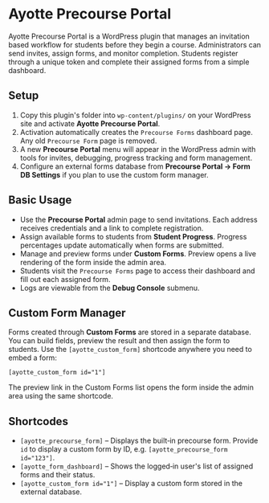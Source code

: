 # Ayotte Precourse Portal

Ayotte Precourse Portal is a WordPress plugin that manages an invitation based workflow for students before they begin a course. Administrators can send invites, assign forms, and monitor completion. Students register through a unique token and complete their assigned forms from a simple dashboard.

## Setup

1. Copy this plugin's folder into `wp-content/plugins/` on your WordPress site and activate **Ayotte Precourse Portal**.
2. Activation automatically creates the `Precourse Forms` dashboard page. Any old `Precourse Form` page is removed.
3. A new **Precourse Portal** menu will appear in the WordPress admin with tools for invites, debugging, progress tracking and form management.
4. Configure an external forms database from **Precourse Portal → Form DB Settings** if you plan to use the custom form manager.

## Basic Usage

- Use the **Precourse Portal** admin page to send invitations. Each address receives credentials and a link to complete registration.
- Assign available forms to students from **Student Progress**. Progress percentages update automatically when forms are submitted.
- Manage and preview forms under **Custom Forms**. Preview opens a live rendering of the form inside the admin area.
- Students visit the `Precourse Forms` page to access their dashboard and fill out each assigned form.
- Logs are viewable from the **Debug Console** submenu.

## Custom Form Manager

Forms created through **Custom Forms** are stored in a separate database. You can build fields, preview the result and then assign the form to students. Use the `[ayotte_custom_form]` shortcode anywhere you need to embed a form:

```
[ayotte_custom_form id="1"]
```

The preview link in the Custom Forms list opens the form inside the admin area using the same shortcode.

## Shortcodes

- ``[ayotte_precourse_form]`` – Displays the built‑in precourse form. Provide `id` to display a custom form by ID, e.g. ``[ayotte_precourse_form id="123"]``.
- ``[ayotte_form_dashboard]`` – Shows the logged‑in user's list of assigned forms and their status.
- ``[ayotte_custom_form id="1"]`` – Display a custom form stored in the external database.

